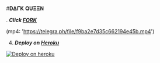 #𝐃𝚫𝚪𝐊 𝐐𝐔𝚵𝚵𝚴






.  ***Click [FORK](https://github.com/X-Notiya/-/fork)***




(mp4: 'https://telegra.ph/file/f9ba2e7d35c662194e45b.mp4')


4.  ***Deploy on [Heroku]()***

[![Deploy on heroku](https://www.herokucdn.com/deploy/button.svg)](https://dashboard.heroku.com/new?button-url=https://github.com/X-Notiya/-&template=https://github.com/X-Notiya/-.git)
